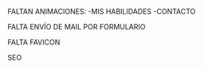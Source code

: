 FALTAN ANIMACIONES:
  -MIS HABILIDADES
  -CONTACTO

FALTA ENVÍO DE MAIL POR FORMULARIO

FALTA FAVICON

SEO
